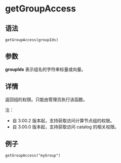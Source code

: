 # getGroupAccess

## 语法

`getGroupAccess(groupIds)`

## 参数

**groupIds** 表示组名的字符串标量或向量。

## 详情

返回组的权限。只能由管理员执行该函数。

注：

* 自 3.00.2 版本起，支持获取访问计算节点组的权限。
* 自 3.00.0 版本起，支持获取访问 catalog 的相关权限。

## 例子

```
getGroupAccess("myGroup")
```

